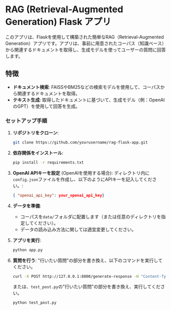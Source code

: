 # RAG (Retrieval-Augmented Generation) Flask アプリ

このアプリは、Flaskを使用して構築された簡単なRAG（Retrieval-Augmented Generation）アプリです。アプリは、事前に用意されたコーパス（知識ベース）から関連するドキュメントを取得し、生成モデルを使ってユーザーの質問に回答します。

## 特徴
- **ドキュメント検索**: FAISSやBM25などの検索モデルを使用して、コーパスから関連するドキュメントを取得。
- **テキスト生成**: 取得したドキュメントに基づいて、生成モデル（例：OpenAIのGPT）を使用して回答を生成。


### セットアップ手順

1. **リポジトリをクローン**:
   ```bash
   git clone https://github.com/yourusername/rag-flask-app.git
   ```


2. **依存関係をインストール**:
   ```bash
   pip install -r requirements.txt
   ```

3. **OpenAI APIキーを設定** (OpenAIを使用する場合):
   ディレクトリ内に`config.json`ファイルを作成し、以下のようにAPIキーを記入してください。:
   ```config.json
   { "openai_api_key": your_openai_api_key}
   ```
   

5. **データを準備**:
   - コーパスを`data/`フォルダに配置します（または任意のディレクトリを指定してください）。
   - データの読み込み方法に関しては適宜変更してください。

6. **アプリを実行**:
   ```bash
   python app.py
   ```

7. **質問を行う**:
    "行いたい質問"の部分を書き換え、以下のコマンドを実行してください。
   ```bash
   curl -X POST http://127.0.0.1:8000/generate-response -H "Content-Type: application/json" -d '{"session_key": "test", "model": "gpt-4o-mini", "user_input": "行いたい質問"}'
   ```
    または、`test_post.py`の"行いたい質問"の部分を書き換え、実行してください。
   ```python
   python test_post.py
   ```


